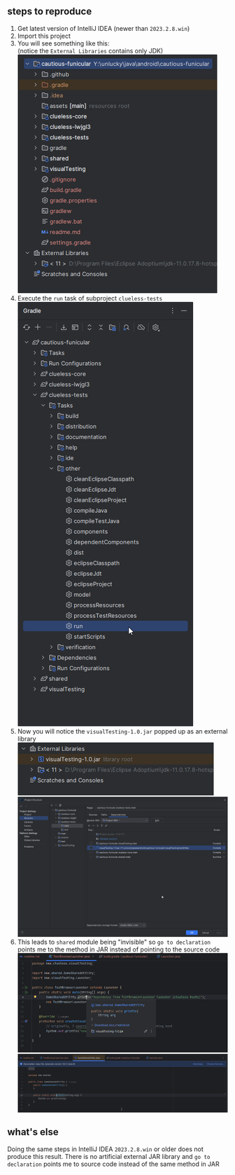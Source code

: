 ## steps to reproduce
1. Get latest version of IntelliJ IDEA (newer than `2023.2.8.win`)
2. Import this project
3. You will see something like this: \
(notice the `External Libraries` contains only JDK)
![step1.png](.github/img/step1.png)
4. Execute the `run` task of subproject `clueless-tests` \
![step2.png](.github/img/step2.png)
5. Now you will notice the `visualTesting-1.0.jar` popped up as an external library \
![step3.png](.github/img/step3-0.png)
![step3-1.png](.github/img/step3-1.png)
6. This leads to `shared` module being "invisible" so `go to declaration` points me to the method in JAR instead of pointing to the source code \
![step4-0.png](.github/img/step4-0.png)
![step4-1.png](.github/img/step4-1.png)

## what's else
Doing the same steps in IntelliJ IDEA `2023.2.8.win` or older does not produce this result.
There is no artificial external JAR library and `go to declaration` points me to source code instead of the same method in JAR



